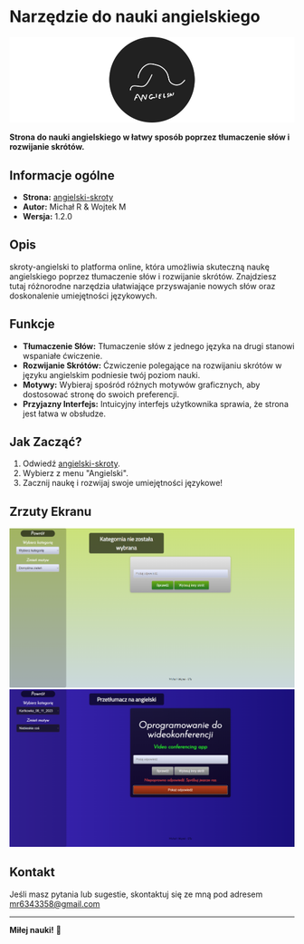 # Narzędzie do nauki angielskiego
![Skróty Angielski Logo](screenshots/logo.png)

**Strona do nauki angielskiego w łatwy sposób poprzez tłumaczenie słów i rozwijanie skrótów.**

## Informacje ogólne

- **Strona:** [angielski-skroty](https://2ta-enterprise.github.io/skroty-angielski)
- **Autor:** Michał R & Wojtek M
- **Wersja:** 1.2.0

## Opis

skroty-angielski to platforma online, która umożliwia skuteczną naukę angielskiego poprzez tłumaczenie słów i rozwijanie skrótów. Znajdziesz tutaj różnorodne narzędzia ułatwiające przyswajanie nowych słów oraz doskonalenie umiejętności językowych.

## Funkcje

- **Tłumaczenie Słów:** Tłumaczenie słów z jednego języka na drugi stanowi wspaniałe ćwiczenie.
- **Rozwijanie Skrótów:** Ćzwiczenie polegające na rozwijaniu skrótów w języku angielskim podniesie twój poziom nauki.
- **Motywy:** Wybieraj spośród różnych motywów graficznych, aby dostosować stronę do swoich preferencji.
- **Przyjazny Interfejs:** Intuicyjny interfejs użytkownika sprawia, że strona jest łatwa w obsłudze.

## Jak Zacząć?

1. Odwiedź [angielski-skroty](https://2ta-enterprise.github.io/skroty-angielski).
2. Wybierz z menu "Angielski".
3. Zacznij naukę i rozwijaj swoje umiejętności językowe!

## Zrzuty Ekranu

![Zrzut ekranu 1](screenshots/screenshot1.png)
![Zrzut ekranu 2](screenshots/screenshot2.png)

## Kontakt

Jeśli masz pytania lub sugestie, skontaktuj się ze mną pod adresem mr6343358@gmail.com

---

**Miłej nauki!** 🚀

